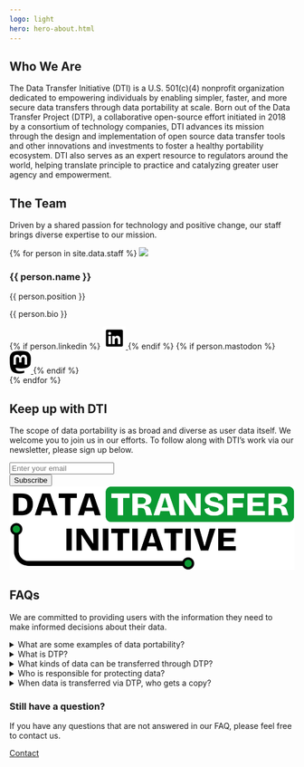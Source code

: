 ```yaml
---
logo: light
hero: hero-about.html
---
```


<section class="slanted-background">
  <h2>Who We Are</h2>
  <p>
    The Data Transfer Initiative (DTI) is a U.S. 501(c)(4) nonprofit organization dedicated to empowering individuals by enabling simpler, faster, and more secure data transfers through data portability at scale. Born out of the Data Transfer Project (DTP), a collaborative open-source effort initiated in 2018 by a consortium of technology companies, DTI advances its mission through the design and implementation of open source data transfer tools and other innovations and investments to foster a healthy portability ecosystem. DTI also serves as an expert resource to regulators around the world, helping translate principle to practice and catalyzing greater user agency and empowerment.
</p>
</section>

<section>
  <h2>The Team</h2>
  <p class="heading-subtitle">
    Driven by a shared passion for technology and positive change, our staff brings diverse expertise to our mission.
  </p>

  <div class="team-container">
    {% for person in site.data.staff %}
      <image class='team-avatar' src='/images/staff/{{ person.headshot }}'/>
      <div>
        <h3>{{ person.name }}</h3>
        <span class="team-subtitle">{{ person.position }}</span>
        <p>{{ person.bio }}</p>
        {% if person.linkedin %}
          <a class="social-icon" href="{{person.linkedin}}" target="_blank" rel="noopener nofollow">
            <img height="40" src="/images/icons/linkedIn.svg" alt="{{person.name}} on LinkedIn"/>
          </a>
        {% endif %}
        {% if person.mastodon %}
          <a class="social-icon" href="{{person.mastodon}}" target="_blank" rel="noopener nofollow">
            <img height="40" src="/images/icons/mastodon.svg" alt="{{person.name}} on Mastodon"/>
          </a>
        {% endif %}
      </div>
    {% endfor %}
  </div>
</section>

<section class="slanted-background subscribe-container">
  <div>
    <h2>Keep up with DTI</h2>
    <p>
      The scope of data portability is as broad and diverse as user data itself. We welcome you to join us in our efforts. To follow along with DTI’s work via our newsletter, please sign up below.
    </p>
    <div id="mc_embed_shell">
      <div id="mc_embed_signup">
        <form action="https://dtinit.us21.list-manage.com/subscribe/post?u=3ba10a090b97c2dc608fd780e&amp;id=1bb7a69318&amp;f_id=0012d8e1f0" method="post" id="mc-embedded-subscribe-form" name="mc-embedded-subscribe-form" class="validate" target="_self" novalidate="">
          <div id="mc_embed_signup_scroll">
            <div class="mc-field-group">
              <input aria-label="Email address" type="email" name="EMAIL" class="text-input required email" id="mce-EMAIL" required="" value="" placeholder="Enter your email" />
            </div>
            <div aria-hidden="true" style="position: absolute; left: -5000px;">
              <input type="text" name="b_3ba10a090b97c2dc608fd780e_1bb7a69318" tabindex="-1" value="" />
            </div>
            <input type="submit" name="subscribe" id="mc-embedded-subscribe" class="button" value="Subscribe" />
          </div>
        </form>
      </div>
    </div>
  </div>
  <img src="/images/dtinit_logo_lg.svg" alt="" />
</section>

<section>
  <h2>FAQs</h2>
  <p>
    We are committed to providing users with the information they need to make informed decisions about their data.
  </p>

  <details>
    <summary>What are some examples of data portability?</summary>
    <p>
      There are many use cases for users porting data directly between services, some we know about today, and some we have yet to discover. A couple of examples of ones we know users want today are...
    </p>
    <ul>
      <li>Moving one's private photos and photo albums to a different online hosting service permanently</li>
      <li>Moving social media post history to a new location without having to start from scratch at a new URL</li>
      <li>Trying out a new service with data from a service you already use, even if you don't decide to make the move</li>
      <li>Importing content into a new short-form video social service and continuing to use it in parallel with the old service</li>
    </ul>
  </details>
  <details>
    <summary>What is DTP?</summary>
    <p>
      One of the projects that DTI (Data Transfer Initiative) helps support is DTP (Data Transfer Project). The project was started much earlier than DTI was founded, and is an open source project with contributions from several companies. DTP is hosted by companies and connected to their data services in order to provide portability services that work with the other platforms participating in DTP.
    </p>
  </details>
  <details>
    <summary>What kinds of data can be transferred through DTP?</summary>
    <p>
      DTP can be used to transfer photos, videos and posts or documents, depending on what kind of data the source can send and the destination can accept.  Platforms that use DTP will offer available choices on their data management Web sites.
    </p>
  </details>
  <details>
    <summary>Who is responsible for protecting data?</summary>
    <p>
      Each organization is responsible for securing and protecting the data it receives, whether received via data portability or another way.  Organizations must also ensure that data is protected in transit when participating in data transfer.
    </p>
  </details>
  <details>
    <summary>When data is transferred via DTP, who gets a copy?</summary>
    <p>
      Only the source and destination ever get access to data transfered via the DTP.
    </p>
  </details>

  <h3>Still have a question?</h3>
  <p>
    If you have any questions that are not answered in our FAQ, please feel free to contact us.
  </p>

  <a class="button button-primary" href="https://dtinit.org/contact-us">
    Contact
  </a>
</section>
